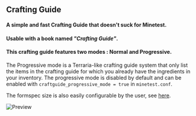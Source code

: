 ## Crafting Guide ##

#### A simple and fast Crafting Guide that doesn't suck for Minetest. ####

#### Usable with a book named *"Crafting Guide"*. ####

#### This crafting guide features two modes : Normal and Progressive. ####
The Progressive mode is a Terraria-like crafting guide system that only 
list the items in the crafting guide for which you already have the ingredients
in your inventory. The progressive mode is disabled by default and can be enabled with 
`craftguide_progressive_mode = true` in `minetest.conf`.

The formspec size is also easily configurable by the user, see [here](https://github.com/minetest-mods/craftguide/blob/master/init.lua#L3-L6).

![Preview](http://i.imgur.com/xblp1Vs.png)

